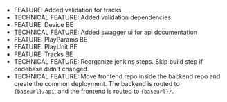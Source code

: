 * FEATURE: Added validation for tracks
* TECHNICAL FEATURE: Added validation dependencies
* FEATURE: Device BE
* TECHNICAL FEATURE: Added swagger ui for api documentation
* FEATURE: PlayParams BE
* FEATURE: PlayUnit BE
* FEATURE: Tracks BE 
* TECHNICAL FEATURE: Reorganize jenkins steps. Skip build step if codebase didn't changed.
* TECHNICAL FEATURE: Move frontend repo inside the backend repo and create the common deployment.
The backend is routed to `{baseurl}/api`, and the frontend is routed to `{baseurl}/`.
